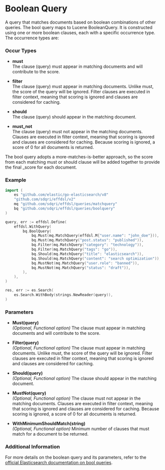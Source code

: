 # Boolean Query

A query that matches documents based on boolean combinations of other queries. The bool query maps to Lucene BooleanQuery. It is constructed using one or more boolean clauses, each with a specific occurrence type. The occurrence types are:

### Occur Types

- **must**  
  The clause (query) must appear in matching documents and will contribute to the score.

- **filter**  
  The clause (query) must appear in matching documents. Unlike must, the score of the query will be ignored. Filter clauses are executed in filter context, meaning that scoring is ignored and clauses are considered for caching.

- **should**  
  The clause (query) should appear in the matching document.

- **must_not**  
  The clause (query) must not appear in the matching documents. Clauses are executed in filter context, meaning that scoring is ignored and clauses are considered for caching. Because scoring is ignored, a score of 0 for all documents is returned.

The bool query adopts a more-matches-is-better approach, so the score from each matching must or should clause will be added together to provide the final _score for each document.

### Example

```go
import (
    es "github.com/elastic/go-elasticsearch/v8"
    "github.com/sdqri/effdsl/v2"
    mq "github.com/sdqri/effdsl/queries/matchquery"
    bq "github.com/sdqri/effdsl/queries/boolquery"
)

query, err := effdsl.Define(
    effdsl.WithQuery(
        bq.BoolQuery(
            bq.Must(mq.MatchQuery(effdsl.M{"user.name": "john_doe"})),
            bq.Must(mq.MatchQuery("post.status": "published")),
            bq.Filter(mq.MatchQuery("category": "technology")),
            bq.Filter(mq.MatchQuery("tags": "go")),
            bq.Should(mq.MatchQuery("title": "elasticsearch")),
            bq.Should(mq.MatchQuery("content": "search optimization")),
            bq.MustNot(mq.MatchQuery("user.role": "banned")),
            bq.MustNot(mq.MatchQuery("status": "draft")),
        ),
    ),
)

res, err := es.Search(
    es.Search.WithBody(strings.NewReader(query)),
)
```

### Parameters

*   **Must(query)**  
    _(Optional, Functional option)_ The clause must appear in matching documents and will contribute to the score.
    
*   **Filter(query)**  
    _(Optional, Functional option)_ The clause must appear in matching documents. Unlike must, the score of the query will be ignored. Filter clauses are executed in filter context, meaning that scoring is ignored and clauses are considered for caching.

*   **Should(query)**  
    _(Optional, Functional option)_ The clause should appear in the matching document.

*   **MustNot(query)**  
    _(Optional, Functional option)_ The clause must not appear in the matching documents. Clauses are executed in filter context, meaning that scoring is ignored and clauses are considered for caching. Because scoring is ignored, a score of 0 for all documents is returned.

*   **WithMinimumShouldMatch(string)**  
    _(Optional, Functional option)_ Minimum number of clauses that must match for a document to be returned.

### Additional Information
For more details on the boolean query and its parameters, refer to the [official Elasticsearch documentation on bool queries](https://www.elastic.co/guide/en/elasticsearch/reference/current/query-dsl-bool-query.html).

